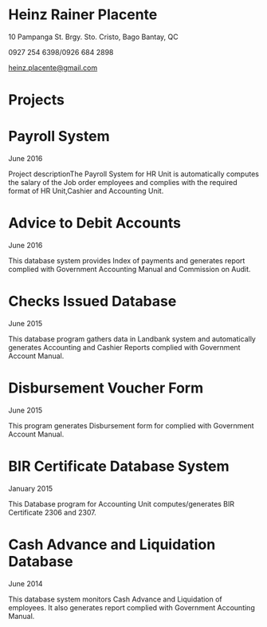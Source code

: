 # Heinz Rainer Placente

10 Pampanga St. Brgy. Sto. Cristo, Bago Bantay, QC

0927 254 6398/0926 684 2898

heinz.placente@gmail.com

# Projects

  # Payroll System
  June 2016

  Project descriptionThe Payroll System for HR Unit is automatically computes the salary of the Job order employees and complies with   the required format of HR Unit,Cashier and Accounting Unit.
  
  # Advice to Debit Accounts
  June 2016
  
  This database system provides Index of payments and generates report complied with Government Accounting Manual and Commission on Audit.
  
  # Checks Issued Database
  June 2015
  
  This database program gathers data in Landbank system and automatically generates Accounting and Cashier Reports complied with Government Account Manual.
  
  # Disbursement Voucher Form
  June 2015
  
  This program generates Disbursement form for complied with Government Account Manual.
  
  # BIR Certificate Database System
   January 2015
   
  This Database program for Accounting Unit computes/generates BIR Certificate 2306 and 2307.
  
  # Cash Advance and Liquidation Database
   June 2014
   
  This database system monitors Cash Advance and Liquidation of employees. It also generates report complied with Government Accounting Manual.
